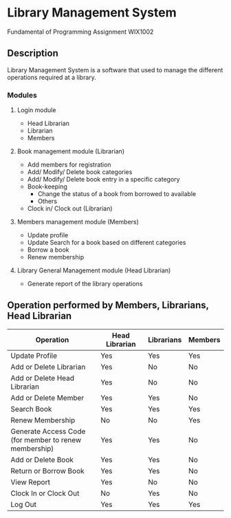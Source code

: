 # Library Management System
Fundamental of Programming Assignment WIX1002

## Description
Library Management System is a software that used to manage the different operations required at a library.

### Modules
1. Login module
    * Head Librarian
    * Librarian
    * Members

2. Book management module (Librarian)
    * Add members for registration
    * Add/ Modify/ Delete book categories
    * Add/ Modify/ Delete book entry in a specific category
    * Book-keeping
      *  Change the status of a book from borrowed to available
      * Others
    * Clock in/ Clock out (Librarian)

3. Members management module (Members)
    * Update profile
    * Update Search for a book based on different categories
    * Borrow a book
    * Renew membership

4. Library General Management module (Head Librarian)
    * Generate report of the library operations 

##  Operation performed by Members, Librarians, Head Librarian

| Operation  | Head Librarian  | Librarians  | Members |
|---|---|---|---|
| Update Profile  | Yes | Yes | Yes |
| Add or Delete Librarian  | Yes | No | No |
| Add or Delete Head Librarian | Yes | No | No |
| Add or Delete Member  | Yes | Yes | No |
| Search Book  | Yes | Yes | Yes |
| Renew Membership  | No | No | Yes |
| Generate Access Code <br> (for member to renew membership)  | Yes | Yes | No |
| Add or Delete Book  | Yes | Yes | No |
| Return or Borrow Book  | Yes | Yes | No |
| View Report | Yes | No | No |
| Clock In or Clock Out | No | Yes | No |
| Log Out | Yes | Yes | Yes |
